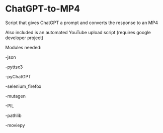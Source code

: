 # ChatGPT-to-MP4
Script that gives ChatGPT a prompt and converts the response to an MP4

Also included is an automated YouTube upload script (requires google developer project)

Modules needed:

  -json
  
  -pyttsx3
  
  -pyChatGPT
  
  -selenium_firefox
  
  -mutagen
  
  -PIL
  
  -pathlib
  
  -moviepy
  
